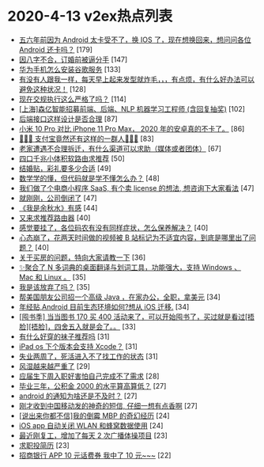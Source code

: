 # 2020-4-13 v2ex热点列表

+ [五六年前因为 Android 太卡受不了，换 IOS 了，现在想换回来，想问问各位 Android 还卡吗？](https://www.v2ex.com/t/661815#reply179) [179]
+ [因八字不合，订婚前被逼分手](https://www.v2ex.com/t/661978#reply147) [147]
+ [华为手机怎么安装谷歌服务](https://www.v2ex.com/t/661868#reply133) [133]
+ [有没有人跟我一样，每天早上起来发型就炸毛，，，有点烦，有什么好办法可以避免这种状况！](https://www.v2ex.com/t/661832#reply128) [128]
+ [现在交规执行这么严格了吗？](https://www.v2ex.com/t/661807#reply114) [114]
+ [[上海]森亿智能招募前端、后端、NLP 机器学习工程师 (含回复抽奖)](https://www.v2ex.com/t/662023#reply102) [102]
+ [后端接口这样设计是否合理](https://www.v2ex.com/t/661896#reply87) [87]
+ [小米 10 Pro 对比 iPhone 11 Pro Max， 2020 年的安卓真的不卡了。](https://www.v2ex.com/t/662030#reply86) [86]
+ [🚀🚀🚀 支付宝竟然还有这样的一群人🚀🚀🚀](https://www.v2ex.com/t/661836#reply83) [83]
+ [老家遭遇不合理拆迁，有什么渠道可以求助（媒体或者团体）](https://www.v2ex.com/t/661944#reply67) [67]
+ [四口千兆小体积软路由求推荐](https://www.v2ex.com/t/661821#reply50) [50]
+ [结婚贴，彩礼要多少合适](https://www.v2ex.com/t/661994#reply49) [49]
+ [数学学的懂，但代码就是学不懂怎么办？](https://www.v2ex.com/t/662035#reply48) [48]
+ [我们做了个电商小程序 SaaS, 有个卖 license 的想法, 想咨询下大家看法](https://www.v2ex.com/t/661907#reply47) [47]
+ [就刚刚，公司倒闭了](https://www.v2ex.com/t/661949#reply47) [47]
+ [《我是余秋水》有感](https://www.v2ex.com/t/661879#reply44) [44]
+ [又来求推荐路由器](https://www.v2ex.com/t/661818#reply40) [40]
+ [感觉要挂了，各位码农有没有同样症状，怎么保养解决？](https://www.v2ex.com/t/661901#reply40) [40]
+ [心态崩了，花两天时间做的视频被 B 站标记为不适宜内容，到底是哪里出了问题？](https://www.v2ex.com/t/662012#reply40) [40]
+ [关于买房的问题，特向大家请教一下](https://www.v2ex.com/t/661899#reply36) [36]
+ [✨聚合了 N 多词典的桌面翻译与划词工具，功能强大，支持 Windows 、 Mac 和 Linux 。](https://www.v2ex.com/t/661814#reply35) [35]
+ [我是该放弃了吗？](https://www.v2ex.com/t/661816#reply35) [35]
+ [帮美国朋友公司招一个高级 Java ，在家办公，全职，拿美元](https://www.v2ex.com/t/661969#reply34) [34]
+ [年经贴,Android 目前生态环境如何?想从 iOS 迁移.](https://www.v2ex.com/t/661974#reply34) [34]
+ [[囤书季] 当当图书 170 买 400 活动来了，可以开始囤书了，买过就是看过[捂脸][捂脸]，四舍五入就是会了。。](https://www.v2ex.com/t/661946#reply33) [33]
+ [有什么好穿的袜子推荐吗](https://www.v2ex.com/t/661871#reply31) [31]
+ [iPad os 下个版本会支持 Xcode？](https://www.v2ex.com/t/661910#reply31) [31]
+ [失业两周了，死活进入不了找工作的状态](https://www.v2ex.com/t/662009#reply31) [31]
+ [风湿越来越严重了](https://www.v2ex.com/t/661874#reply29) [29]
+ [应届生下周入职好害怕自己完成不了需求](https://www.v2ex.com/t/662004#reply28) [28]
+ [毕业三年，公积金 2000 的水平算高算低？](https://www.v2ex.com/t/662016#reply27) [27]
+ [android 的通知为啥还是不及时？](https://www.v2ex.com/t/661851#reply27) [27]
+ [刚才收到中国移动发的神奇的短信, 仔细一想有点香啊](https://www.v2ex.com/t/661951#reply27) [27]
+ [[说出来你都不信]我的倒霉 MBP 的奇幻经历](https://www.v2ex.com/t/661830#reply24) [24]
+ [iOS app 自动关闭 WLAN 和蜂窝数据使用](https://www.v2ex.com/t/661862#reply24) [24]
+ [最近刚复工，增加了每天 2 次广播体操项目](https://www.v2ex.com/t/661829#reply23) [23]
+ [求职投简历](https://www.v2ex.com/t/661887#reply23) [23]
+ [招商银行 APP 10 元话费券 我中了 10 元~~~](https://www.v2ex.com/t/662076#reply22) [22]
